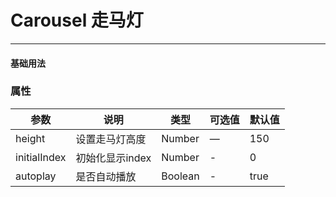 # Carousel 走马灯
----
#### 基础用法
<vuep  :options="{ tabSize: 2 }"  template="#example"></vuep>

### 属性
| 参数      | 说明    | 类型      | 可选值       | 默认值   |
|---------- |-------- |---------- |-------------  |-------- |
| height     | 设置走马灯高度   | Number  |    — | 150   |
| initialIndex     | 初始化显示index   |  Number   | - |     0   |
| autoplay     | 是否自动播放   | Boolean    |   - |     true    | 

<script v-pre type="text/x-template" id="example">
  <template>
        <div>
            <f-carousel :height="150" :autoplay="autoplay" :initialIndex="0" @change="carouselChange">
                <f-carousel-item v-for="(item,index) in carousel" :key="index">
                    <a href="#"><img :src="item" alt=""></a>
                </f-carousel-item>
            </f-carousel>
        <br/>
      <f-button type="primary" @click="closeAutoplay">切换自动播放</f-button>
    </div>
  </template>
  <script>
    export default {
      data: function () {
        return {
            autoplay:false,
            carousel:['/FoolUi/dist/static/images/timg0.jpeg', '/FoolUi/dist/static/images/timg1.jpeg', '/FoolUi/dist/static/images/timg2.jpeg', '/FoolUi/dist/static/images/timg3.jpeg', '/FoolUi/dist/static/images/timg4.jpeg', '/FoolUi/dist/static/images/timg5.jpeg'],
         }
      },
      methods: {
        closeAutoplay(){
          this.autoplay = !this.autoplay 
        },
        carouselChange(index){
          console.log(index)
        },
      }
    }
  </script>
</script>